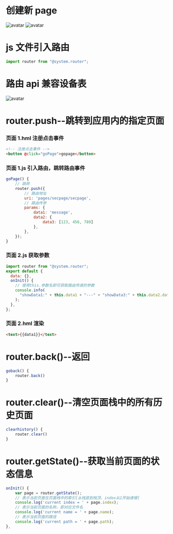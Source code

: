 # 创建新 page

![avatar](/readme_img/27.jpg)
![avatar](/readme_img/28.jpg)

# js 文件引入路由

```js
import router from "@system.router";
```

# 路由 api 兼容设备表

![avatar](/readme_img/29.jpg)

# router.push--跳转到应用内的指定页面

### 页面 1.hml 注册点击事件

```html
<!-- 注册点击事件 -->
<button @click="goPage">gopage</button>
```

### 页面 1.js 引入路由，跳转路由事件

```js
goPage() {
    // 跳转
    router.push({
        // 路由地址
        uri: 'pages/secpage/secpage',
        // 路由传参
        params: {
            data1: 'message',
            data2: {
                data3: [123, 456, 789]
            },
        },
    });
}
```

### 页面 2.js 获取参数

```js
import router from "@system.router";
export default {
  data: {},
  onInit() {
    // 使用this.参数名即可获取路由传递的参数
    console.info(
      "showData1:" + this.data1 + "---" + "showData3:" + this.data2.data3
    );
  },
};
```

### 页面 2.hml 渲染

```html
<text>{{data1}}</text>
```

# router.back()--返回

```js
goback() {
    router.back()
}
```

# router.clear()--清空页面栈中的所有历史页面

```js
clearhistory() {
    router.clear()
}
```

# router.getState()--获取当前页面的状态信息
```js
onInit() {
    var page = router.getState();
    // 表示当前页面在页面栈中的索引[从栈底到栈顶，index从1开始递增]
    console.log('current index = ' + page.index);
    // 表示当前页面的名称，即对应文件名
    console.log('current name = ' + page.name);
    // 表示当前页面的路径
    console.log('current path = ' + page.path);
},
```
